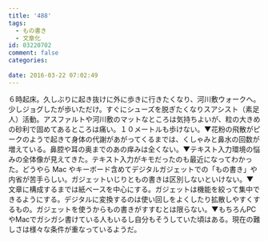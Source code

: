 ```yaml
---
title: '488'
tags:
  - もの書き
  - 文章化
id: 03220702
comment: false
categories:
   
date: 2016-03-22 07:02:49
---
```


６時起床。久しぶりに起き抜けに外に歩きに行きたくなり、河川敷ウォークへ。少しジョグしたが歩いただけ。すぐにシューズを脱ぎたくなりスアシスト（素足人）活動。アスファルトや河川敷のマットなところは気持ちよいが、粒の大きめの砂利で固めてあるところは痛い。１０メートルも歩けない。▼花粉の飛散がピークのようで起きて身体の代謝があがってくるまでは、くしゃみと鼻水の回数が増えている。鼻腔や耳の奥までのあの痒みは全くない。▼テキスト入力環境の悩みの全体像が見えてきた。テキスト入力がキモだったのも最近になってわかった。どうやら Mac やキーボード含めてデジタルガジェットでの「もの書き」や内省が苦手らしい。ガジェットいじりともの書きは区別しないといけない。▼文章に構成するまでは紙ベースを中心にする。ガジェットは機能を絞って集中できるようにする。デジタルに変換するのは使い回しをよくしたり拡散しやすくするもの。ガジェットを使うからもの書きがすすむとは限らない。▼もちろんPCやMacでガシガシ書けている人もいるし自分もそうしていた頃はある。現在の難しさは様々な条件が重なっているようだ。